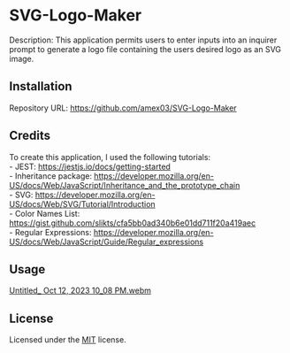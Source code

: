 # SVG-Logo-Maker
Description: This application permits users to enter inputs into an inquirer prompt to generate a logo file containing the users desired logo as an SVG image.
## Installation

Repository URL: https://github.com/amex03/SVG-Logo-Maker


## Credits

To create this application, I used the following tutorials:  
    - JEST: https://jestjs.io/docs/getting-started        
    - Inheritance package: https://developer.mozilla.org/en-US/docs/Web/JavaScript/Inheritance_and_the_prototype_chain         
    - SVG: https://developer.mozilla.org/en-US/docs/Web/SVG/Tutorial/Introduction     
    - Color Names List: https://gist.github.com/slikts/cfa5bb0ad340b6e01dd711f20a419aec       
    - Regular Expressions: https://developer.mozilla.org/en-US/docs/Web/JavaScript/Guide/Regular_expressions                                              
## Usage
[Untitled_ Oct 12, 2023 10_08 PM.webm](https://github.com/amex03/SVG-Logo-Maker/assets/136132397/4833ca76-d31f-4b7f-af44-a887822aade9)



## License

Licensed under the [MIT](LICENSE) license.
